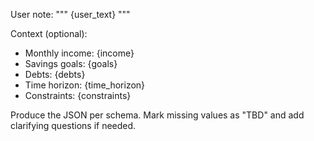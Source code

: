 User note:
"""
{user_text}
"""

Context (optional):
- Monthly income: {income}
- Savings goals: {goals}
- Debts: {debts}
- Time horizon: {time_horizon}
- Constraints: {constraints}

Produce the JSON per schema. Mark missing values as "TBD" and add clarifying questions if needed.
